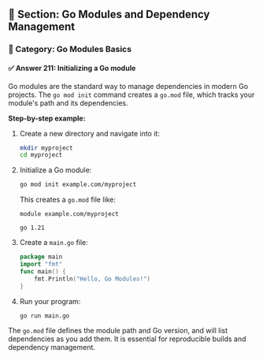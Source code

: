 ## 📘 Section: Go Modules and Dependency Management  
### 🔹 Category: Go Modules Basics  
#### ✅ Answer 211: Initializing a Go module

Go modules are the standard way to manage dependencies in modern Go projects. The `go mod init` command creates a `go.mod` file, which tracks your module's path and its dependencies.

**Step-by-step example:**

1. Create a new directory and navigate into it:
   ```bash
   mkdir myproject
   cd myproject
   ```
2. Initialize a Go module:
   ```bash
   go mod init example.com/myproject
   ```
   This creates a `go.mod` file like:
   ```
   module example.com/myproject

   go 1.21
   ```
3. Create a `main.go` file:
   ```go
   package main
   import "fmt"
   func main() {
       fmt.Println("Hello, Go Modules!")
   }
   ```
4. Run your program:
   ```bash
   go run main.go
   ```

The `go.mod` file defines the module path and Go version, and will list dependencies as you add them. It is essential for reproducible builds and dependency management.
